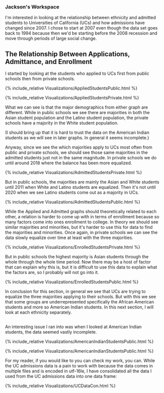 ### Jackson's Workspace


I'm interested in looking at the relationship between ethnicity and admitted students to Universities of California (UCs) and how admissions have changed since 2007. I chose to start at 2007 even though the data set goes back to 1994 because then we'd be starting before the 2008 recession and move through periods of large social change.





## The Relationship Between Applications, Admittance, and Enrollment


I started by looking at the students who applied to UCs first from public schools then from private schools.

{% include_relative Visualizations/AppliedStudentsPublic.html %}

{% include_relative Visualizations/AppliedStudentsPrivate.html %}

What we can see is that the major demographics from either graph are different. While in public schools we see there are majorities in both the Asian student population and the Latino student population, the private schools have a majority in the White student population.

(I should bring up that it is hard to trust the data on the American Indian students as we will see in later graphs. In general it seems incomplete.)

Anyway, since we see the which majorities apply to UCs most often from public and private schools, we should see those same majorities in the admitted students just not in the same magnitude. In private schools we do until around 2018 where the balance has been more equalized.

{% include_relative Visualizations/AdmittedStudentsPrivate.html %}

But in public schools, the majorities are mainly the Asian and White students until 2011 when White and Latino students are equalized. Then it's not until 2020 when we see Latino students come out as a majority in UCs.

{% include_relative Visualizations/AdmittedStudentsPublic.html %}

While the Applied and Admitted graphs should theoretically related to each other, a relation is harder to come up with in terms of enrollment because so many factors come into ones enrollment to college. In theory we should see similar majorities and minorities, but it's harder to use this for data to find the majorities and minorities. Once again, in private schools we can see the data slowly equalize over time at least with the three majorities.

{% include_relative Visualizations/EnrolledStudentsPrivate.html %}

But in  public schools the highest majority is Asian students through the whole through the whole time period. Now there may be a host of factor that can explain why this is, but it is difficult to use this data to explain what the factors are, so I probably will not go into it.
 
{% include_relative Visualizations/EnrolledStudentsPublic.html %}

In conclusion for this section, in general we see that UCs are trying to equalize the three majorities applying to their schools. But with this we see that some groups are underrepresented specifically the African American students and more so American Indian students. In this next section, I will look at each ethnicity separately.

##


An interesting issue I ran into was when I looked at American Indian students, the data seemed vastly incomplete.

{% include_relative Visualizations/AmericanIndianStudentsPublic.html %}


{% include_relative Visualizations/AmericanIndianStudentsPublic.html %}







For my reader, if you would like to you can check my work, you can. While the UC admissions data is a pain to work with because the data comes in multiple files and is encoded in utf-16le, I have consolidated all the data I used from the UC admissions data into one data frame:

{% include_relative Visualizations/UCDataCon.html %}